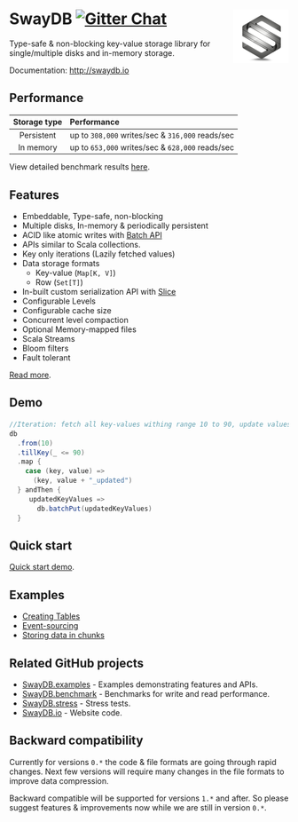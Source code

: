 # <img src="docs/logo.png" align = "right"/> SwayDB [![Gitter Chat][gitter-badge]][gitter-link]

[gitter-badge]: https://badges.gitter.im/Join%20Chat.svg
[gitter-link]: https://gitter.im/SwayDB-chat/Lobby

Type-safe & non-blocking key-value storage library for single/multiple disks and in-memory storage.

Documentation: http://swaydb.io

## Performance

| Storage  type   | Performance                               
|:---------------:|:------------------------------------------------------
| Persistent      | up to `308,000` writes/sec & `316,000` reads/sec                
| In memory       | up to `653,000` writes/sec & `628,000` reads/sec                

View detailed benchmark results [here](http://swaydb.io/performance/macbook-pro-mid-2014/memory). 

## Features

- Embeddable, Type-safe, non-blocking
- Multiple disks, In-memory & periodically persistent
- ACID like atomic writes with [Batch API](http://www.swaydb.io/api/write-api/batch/)
- APIs similar to Scala collections.
- Key only iterations (Lazily fetched values)
- Data storage formats
    - Key-value (`Map[K, V]`)
    - Row (`Set[T]`)
- In-built custom serialization API with [Slice](http://www.swaydb.io/slice/byte-slice/) 
- Configurable Levels
- Configurable cache size
- Concurrent level compaction
- Optional Memory-mapped files
- Scala Streams
- Bloom filters
- Fault tolerant

[Read more](http://swaydb.io/).

## Demo
```scala
//Iteration: fetch all key-values withing range 10 to 90, update values and batch write updated key-values
db
  .from(10)
  .tillKey(_ <= 90)
  .map {
    case (key, value) =>
      (key, value + "_updated")
  } andThen {
     updatedKeyValues =>
       db.batchPut(updatedKeyValues)
  }
```
## Quick start
[Quick start demo](http://swaydb.io/quick-start).

## Examples 
- [Creating Tables](http://swaydb.io/examples/creating-tables)
- [Event-sourcing](http://swaydb.io/examples/event-sourcing)
- [Storing data in chunks](http://swaydb.io/examples/storing-data-in-chunks)

## Related GitHub projects
- [SwayDB.examples](https://github.com/simerplaha/SwayDB.examples) - Examples demonstrating features and APIs.
- [SwayDB.benchmark](https://github.com/simerplaha/SwayDB.benchmark) - Benchmarks for write and read performance.
- [SwayDB.stress](https://github.com/simerplaha/SwayDB.stress) - Stress tests.
- [SwayDB.io](https://github.com/simerplaha/SwayDB.io) - Website code.

## Backward compatibility
Currently for versions `0.*` the code & file formats are going through rapid changes.
Next few versions will require many changes in the file formats to improve data compression.

Backward compatible will be supported for versions `1.*` and after. 
So please suggest features & improvements now while we are still in version `0.*`.